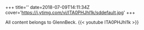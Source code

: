 +++
title=''
date=2018-07-09T14:11:34Z
cover='https://i.ytimg.com/vi/ITA0PHJhl1k/sddefault.jpg'
+++

All content belongs to GlennBeck.
{{< youtube ITA0PHJhl1k >}}
